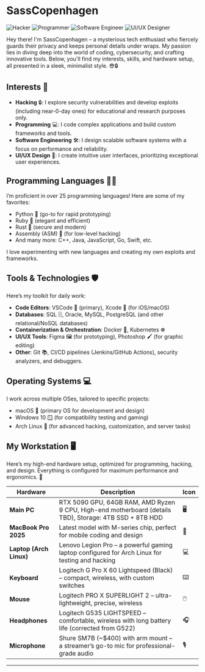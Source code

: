 
# SassCopenhagen

![Hacker](https://img.shields.io/badge/Hacker-💻-black?style=for-the-badge&logo=hackthebox) ![Programmer](https://img.shields.io/badge/Programmer-💻-blue?style=for-the-badge&logo=code) ![Software Engineer](https://img.shields.io/badge/Software%20Engineer-🚀-green?style=for-the-badge&logo=git) ![UI/UX Designer](https://img.shields.io/badge/UI%2FUX%20Designer-🎨-purple?style=for-the-badge&logo=figma)

Hey there! I'm SassCopenhagen – a mysterious tech enthusiast who fiercely guards their privacy and keeps personal details under wraps. My passion lies in diving deep into the world of coding, cybersecurity, and crafting innovative tools. Below, you'll find my interests, skills, and hardware setup, all presented in a sleek, minimalist style. 😎🔒

## Interests 🚀
- **Hacking** 🔒: I explore security vulnerabilities and develop exploits (including near-0-day ones) for educational and research purposes only.
- **Programming** 💻: I code complex applications and build custom frameworks and tools.
- **Software Engineering** 🛠️: I design scalable software systems with a focus on performance and reliability.
- **UI/UX Design** 🎨: I create intuitive user interfaces, prioritizing exceptional user experiences.

## Programming Languages 🧑‍💻
I’m proficient in over 25 programming languages! Here are some of my favorites:
- Python 🐍 (go-to for rapid prototyping)
- Ruby 💎 (elegant and efficient)
- Rust 🦀 (secure and modern)
- Assembly (ASM) 🔧 (for low-level hacking)
- And many more: C++, Java, JavaScript, Go, Swift, etc.

I love experimenting with new languages and creating my own exploits and frameworks.

## Tools & Technologies 🛡️
Here’s my toolkit for daily work:
- **Code Editors**: VSCode 📝 (primary), Xcode 🍏 (for iOS/macOS)
- **Databases**: SQL 🗄️, Oracle, MySQL, PostgreSQL (and other relational/NoSQL databases)
- **Containerization & Orchestration**: Docker 🐳, Kubernetes ☸️
- **UI/UX Tools**: Figma 🖼️ (for prototyping), Photoshop 🖌️ (for graphic editing)
- **Other**: Git 📚, CI/CD pipelines (Jenkins/GitHub Actions), security analyzers, and debuggers.

## Operating Systems 💻
I work across multiple OSes, tailored to specific projects:
- macOS 🍎 (primary OS for development and design)
- Windows 10 🪟 (for compatibility testing and gaming)
- Arch Linux 🐧 (for advanced hacking, customization, and server tasks)

## My Workstation 🖥️
Here’s my high-end hardware setup, optimized for programming, hacking, and design. Everything is configured for maximum performance and ergonomics. 💪

| Hardware | Description | Icon |
|----------|-------------|------|
| **Main PC** | RTX 5090 GPU, 64GB RAM, AMD Ryzen 9 CPU, High-end motherboard (details TBD), Storage: 4TB SSD + 8TB HDD | 🖥️ |
| **MacBook Pro 2025** | Latest model with M-series chip, perfect for mobile coding and design | 🍏 |
| **Laptop (Arch Linux)** | Lenovo Legion Pro – a powerful gaming laptop configured for Arch Linux for testing and hacking | 💻 |
| **Keyboard** | Logitech G Pro X 60 Lightspeed (Black) – compact, wireless, with custom switches | ⌨️ |
| **Mouse** | Logitech PRO X SUPERLIGHT 2 – ultra-lightweight, precise, wireless | 🖱️ |
| **Headphones** | Logitech G535 LIGHTSPEED – comfortable, wireless with long battery life (corrected from G522) | 🎧 |
| **Microphone** | Shure SM7B (~$400) with arm mount – a streamer’s go-to mic for professional-grade audio | 🎙️ |
---
